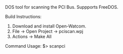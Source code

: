 DOS tool for scanning the PCI Bus. Suppports FreeDOS.

Build Instructions:
1. Download and install Open-Watcom.
2. File -> Open Project -> pciscan.wpj
3. Actions -> Make All

Command Usage:
$> scanpci